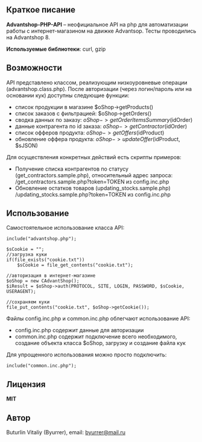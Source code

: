 ## Краткое писание
**Advantshop-PHP-API** – неофициальное API на php для автоматизации работы с интернет-магазином на движке Advantsop. Тесты проводились на Advantshop 8.

**Используемые библиотеки**: curl, gzip

## Возможности
API представлено классом, реализующим низкоуровневые операции (advantshop.class.php).
После авторизации (через логин/пароль или на основании кук) доступны следующие функции:
* список продукции в магазине $oShop->getProducts()
* список заказов с фильтрацией: $oShop->getOrders()
* сводка данных по заказу: $oShop->getOrderItemsSummary($idOrder)
* данные контрагента по id заказа: $oShop->getСontractor($idOrder)
* список офферов продукта: $oShop->getOffers($idProduct)
* обновление оффера продукта: $oShop->updateOffer($idProduct, $sJSON)

Для осуществления конкретных действий есть скрипты примеров:
* Получение списка контрагентов по статусу (get_contractors.sample.php), относительный адрес запроса: /get_contractors.sample.php?token=TOKEN из config.inc.php
* Обновление остатков товаров (updating_stocks.sample.php) /updating_stocks.sample.php?token=TOKEN из config.inc.php

## Использование
Самостоятельное использование класса API:
	
	include("advantshop.php");

	$sCookie = "";
	//загрузка куки
	if(file_exists("cookie.txt"))
		$sCookie = file_get_contents("cookie.txt");

	//авторизация в интернет-магазине
	$oShop = new CAdvantShop();
	$iResult = $oShop->auth(PROTOCOL, SITE, LOGIN, PASSWORD, $sCookie, USERAGENT);

	//сохраняем куки
	file_put_contents("cookie.txt", $oShop->getCookie());
  
Файлы config.inc.php и common.inc.php облегчают использование API:
* config.inc.php содержит данные для авторизации
* common.inc.php содержит подключение всего необходимого, создание объекта класса $oShop, загрузку и создание файла кук

Для упрощенного использования можно просто подключить:
	
	include("common.inc.php");

## Лицензия
**MIT**

## Автор
Buturlin Vitaliy (Byurrer), email: byurrer@mail.ru
